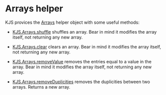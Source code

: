 # Arrays helper

KJS provices the [Arrays](https://khanonjs.com/api-docs/modules/kjs.KJS.Arrays.html) helper object with some useful methods:

- [KJS.Arrays.shuffle](https://khanonjs.com/api-docs/functions/kjs.KJS.Arrays.shuffle.html) shuffles an array. Bear in mind it modifies the array itself, not returning any new array.

- [KJS.Arrays.clear](https://khanonjs.com/api-docs/functions/kjs.KJS.Arrays.clear.html) clears an array. Bear in mind it modifies the array itself, not returning any new array.

- [KJS.Arrays.removeValue](https://khanonjs.com/api-docs/functions/kjs.KJS.Arrays.removeValue.html) removes the entries equal to a value in the array. Bear in mind it modifies the array itself, not returning any new array.

- [KJS.Arrays.removeDuplicities](https://khanonjs.com/api-docs/functions/kjs.KJS.Arrays.removeDuplicities.html) removes the duplicities between two arrays. Returns a new array.